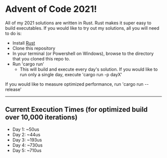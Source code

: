 # Advent of Code 2021!

All of my 2021 solutions are written in Rust. Rust makes it super easy to build executables. If you would like to try out my solutions, all you will need to do is:
 - Install [Rust](https://www.rust-lang.org/tools/install)
 - Clone this repository
 - In your terminal (or Powershell on Windows), browse to the directory that you cloned this repo to.
 - Run 'cargo run'
   - This will build and execute every day's solution. If you would like to run only a single day, execute 'cargo run -p dayX'
   
If you would like to measure optimized performance, run 'cargo run --release'

---

## Current Execution Times (for optimized build over 10,000 iterations)
- Day 1: ~50us
- Day 2: ~44us
- Day 3: ~193us
- Day 4: ~730us
- Day 5: ~710us